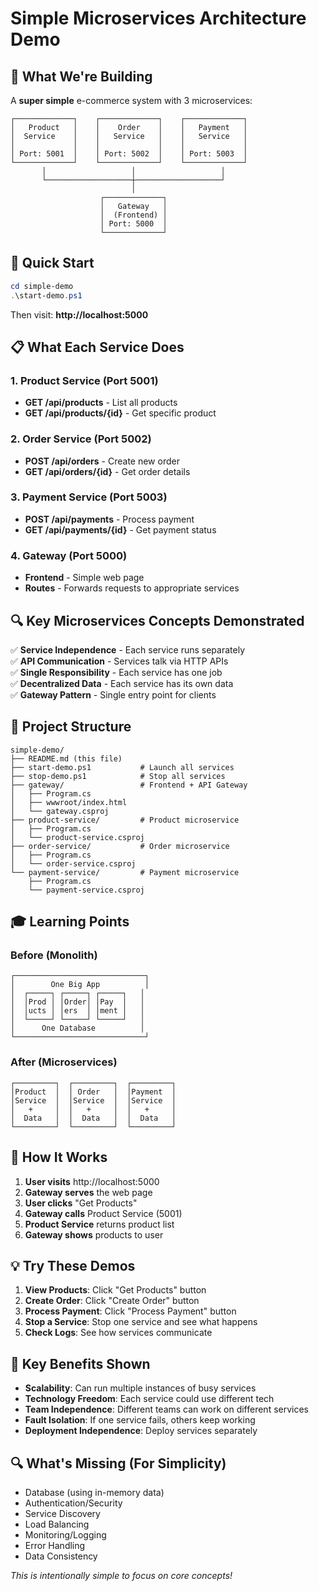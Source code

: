 # Simple Microservices Architecture Demo

## 🎯 What We're Building

A **super simple** e-commerce system with 3 microservices:

```
┌─────────────┐    ┌─────────────┐    ┌─────────────┐
│   Product   │    │    Order    │    │   Payment   │
│  Service    │    │   Service   │    │   Service   │
│             │    │             │    │             │
│ Port: 5001  │    │ Port: 5002  │    │ Port: 5003  │
└─────────────┘    └─────────────┘    └─────────────┘
       │                   │                   │
       └───────────────────┼───────────────────┘
                           │
                    ┌─────────────┐
                    │   Gateway   │
                    │  (Frontend) │
                    │ Port: 5000  │
                    └─────────────┘
```

## 🚀 Quick Start

```powershell
cd simple-demo
.\start-demo.ps1
```

Then visit: **http://localhost:5000**

## 📋 What Each Service Does

### 1. Product Service (Port 5001)
- **GET /api/products** - List all products
- **GET /api/products/{id}** - Get specific product

### 2. Order Service (Port 5002)  
- **POST /api/orders** - Create new order
- **GET /api/orders/{id}** - Get order details

### 3. Payment Service (Port 5003)
- **POST /api/payments** - Process payment
- **GET /api/payments/{id}** - Get payment status

### 4. Gateway (Port 5000)
- **Frontend** - Simple web page
- **Routes** - Forwards requests to appropriate services

## 🔍 Key Microservices Concepts Demonstrated

✅ **Service Independence** - Each service runs separately  
✅ **API Communication** - Services talk via HTTP APIs  
✅ **Single Responsibility** - Each service has one job  
✅ **Decentralized Data** - Each service has its own data  
✅ **Gateway Pattern** - Single entry point for clients  

## 📁 Project Structure

```
simple-demo/
├── README.md (this file)
├── start-demo.ps1           # Launch all services
├── stop-demo.ps1            # Stop all services
├── gateway/                 # Frontend + API Gateway
│   ├── Program.cs
│   ├── wwwroot/index.html
│   └── gateway.csproj
├── product-service/         # Product microservice
│   ├── Program.cs
│   └── product-service.csproj
├── order-service/           # Order microservice
│   ├── Program.cs
│   └── order-service.csproj
└── payment-service/         # Payment microservice
    ├── Program.cs
    └── payment-service.csproj
```

## 🎓 Learning Points

### Before (Monolith)
```
┌─────────────────────────────┐
│        One Big App          │
│  ┌─────┐ ┌─────┐ ┌─────┐   │
│  │Prod │ │Order│ │Pay  │   │
│  │ucts │ │ers  │ │ment │   │
│  └─────┘ └─────┘ └─────┘   │
│      One Database          │
└─────────────────────────────┘
```

### After (Microservices)
```
┌─────────┐  ┌─────────┐  ┌─────────┐
│Product  │  │ Order   │  │Payment  │
│Service  │  │Service  │  │Service  │
│   +     │  │   +     │  │   +     │
│  Data   │  │  Data   │  │  Data   │
└─────────┘  └─────────┘  └─────────┘
```

## 🔧 How It Works

1. **User visits** http://localhost:5000
2. **Gateway serves** the web page
3. **User clicks** "Get Products"
4. **Gateway calls** Product Service (5001)
5. **Product Service** returns product list
6. **Gateway shows** products to user

## 💡 Try These Demos

1. **View Products**: Click "Get Products" button
2. **Create Order**: Click "Create Order" button  
3. **Process Payment**: Click "Process Payment" button
4. **Stop a Service**: Stop one service and see what happens
5. **Check Logs**: See how services communicate

## 🎯 Key Benefits Shown

- **Scalability**: Can run multiple instances of busy services
- **Technology Freedom**: Each service could use different tech
- **Team Independence**: Different teams can work on different services
- **Fault Isolation**: If one service fails, others keep working
- **Deployment Independence**: Deploy services separately

## 🔍 What's Missing (For Simplicity)

- Database (using in-memory data)
- Authentication/Security
- Service Discovery
- Load Balancing
- Monitoring/Logging
- Error Handling
- Data Consistency

*This is intentionally simple to focus on core concepts!*
